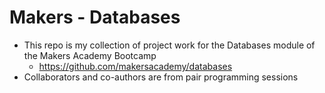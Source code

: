 # Makers - Databases

- This repo is my collection of project work for the Databases module of the Makers Academy Bootcamp
  - https://github.com/makersacademy/databases
- Collaborators and co-authors are from pair programming sessions